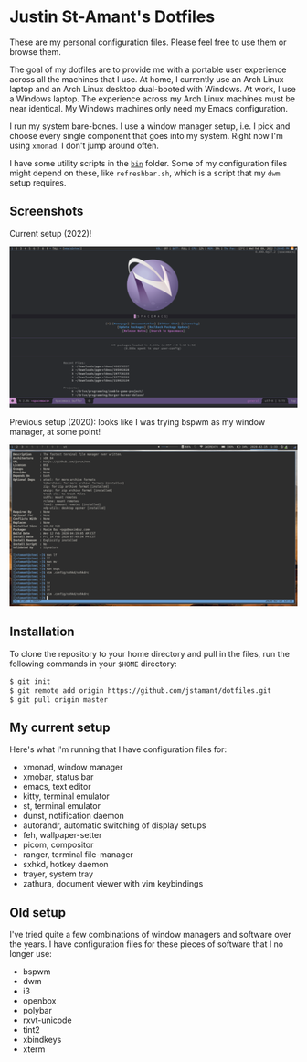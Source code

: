 # Justin St-Amant's Dotfiles

These are my personal configuration files. Please feel free to use them or
browse them.

The goal of my dotfiles are to provide me with a portable user experience across
all the machines that I use. At home, I currently use an Arch Linux laptop and
an Arch Linux desktop dual-booted with Windows. At work, I use a Windows laptop.
The experience across my Arch Linux machines must be near identical. My Windows
machines only need my Emacs configuration.

I run my system bare-bones. I use a window manager setup, i.e. I pick and choose
every single component that goes into my system. Right now I'm using `xmonad`. I
don't jump around often.

I have some utility scripts in the [`bin`](/bin) folder. Some of my
configuration files might depend on these, like `refreshbar.sh`, which is a
script that my `dwm` setup requires.

## Screenshots

Current setup (2022)!

![Screenshot](/.assets/2022-02-09-192945-scrot.png)

Previous setup (2020): looks like I was trying bspwm as my window manager, at some point!

![Screenshot](/.assets/2020-02-15-133338-scrot.png)

## Installation

To clone the repository to your home directory and pull in the files, run the
following commands in your `$HOME` directory:

```
$ git init
$ git remote add origin https://github.com/jstamant/dotfiles.git
$ git pull origin master
```

## My current setup

Here's what I'm running that I have configuration files for:

- xmonad, window manager
- xmobar, status bar
- emacs, text editor
- kitty, terminal emulator
- st, terminal emulator
- dunst, notification daemon
- autorandr, automatic switching of display setups
- feh, wallpaper-setter
- picom, compositor
- ranger, terminal file-manager
- sxhkd, hotkey daemon
- trayer, system tray
- zathura, document viewer with vim keybindings

## Old setup

I've tried quite a few combinations of window managers and software over the
years. I have configuration files for these pieces of software that I no longer
use:

- bspwm
- dwm
- i3
- openbox
- polybar
- rxvt-unicode
- tint2
- xbindkeys
- xterm

